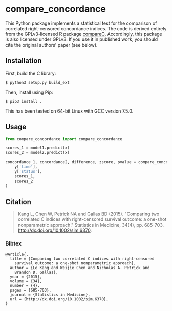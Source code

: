 compare\_concordance
====================

This Python package implements a statistical test for the comparison of correlated right-censored concordance indices. The code is derived entirely from the GPLv3-licensed R package [compareC](https://cran.r-project.org/web/packages/compareC/index.html). Accordingly, this package is also licensed under GPLv3. If you use it in published work, you should cite the original authors' paper (see below).

Installation
------------

First, build the C library:

    $ python3 setup.py build_ext

Then, install using Pip:

    $ pip3 install .

This has been tested on 64-bit Linux with GCC version 7.5.0.

Usage
-----

```python
from compare_concordance import compare_concordance

scores_1 = model1.predict(x)
scores_2 = model2.predict(x)

concordance_1, concordance2, difference, zscore, pvalue = compare_concordance(
    y['time'],
    y['status'],
    scores_1,
    scores_2
)
```

Citation
--------

> Kang L, Chen W, Petrick NA and Gallas BD (2015). "Comparing two correlated C indices with right-censored survival outcome: a one-shot nonparametric approach." Statistics in Medicine, 34(4), pp. 685-703. http://dx.doi.org/10.1002/sim.6370.

### Bibtex

    @Article{,
      title = {Comparing two correlated C indices with right-censored
        survival outcome: a one-shot nonparametric approach},
      author = {Le Kang and Weijie Chen and Nicholas A. Petrick and
        Brandon D. Gallas},
      year = {2015},
      volume = {34},
      number = {4},
      pages = {685-703},
      journal = {Statistics in Medicine},
      url = {http://dx.doi.org/10.1002/sim.6370},
    }

